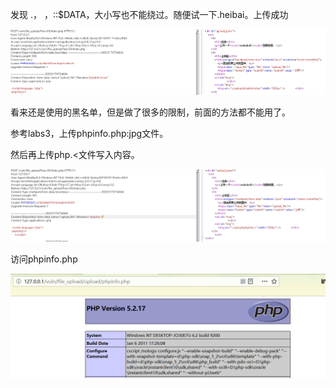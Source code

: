 发现 .， ，::$DATA，大小写也不能绕过。随便试一下.heibai。上传成功

![](images/4D5015B5BBAF40598E5582AB7E8A5D3Fclipboard.png)

看来还是使用的黑名单，但是做了很多的限制，前面的方法都不能用了。

参考labs3，上传phpinfo.php:jpg文件。

然后再上传php.<文件写入内容。

![](images/EB830F5F2E584A3C95C9F62DBF6CAD2Eclipboard.png)

访问phpinfo.php

![](images/C916F92754A743399D482839F67846A2clipboard.png)

